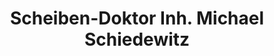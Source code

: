 ---
title: "Scheiben-Doktor Inh. Michael Schiedewitz"
url: /magdeburg/scheiben-doktor-inh-michael-schiedewitz/
shop: Autowerkstatt
---